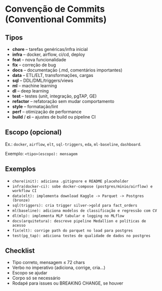# Convenção de Commits (Conventional Commits)

## Tipos
- **chore** – tarefas genéricas/infra inicial  
- **infra** – docker, airflow, ci/cd, deploy  
- **feat** – nova funcionalidade  
- **fix** – correção de bug  
- **docs** – documentação (.md, comentários importantes)  
- **data** – ETL/ELT, transformações, cargas  
- **sql** – DDL/DML/triggers/views  
- **ml** – machine learning  
- **dl** – deep learning  
- **test** – testes (unit, integração, pgTAP, GE)  
- **refactor** – refatoração sem mudar comportamento  
- **style** – formatação/lint  
- **perf** – otimização de performance  
- **build** / **ci** – ajustes de build ou pipeline CI

## Escopo (opcional)
Ex.: `docker`, `airflow`, `elt`, `sql-triggers`, `eda`, `ml-baseline`, `dashboard`.

Exemplo: `<tipo>(escopo): mensagem`

## Exemplos
- `chore(init): adiciona .gitignore e README placeholder`  
- `infra(docker-ci): sobe docker-compose (postgres/minio/airflow) e workflow CI`  
- `data(elt): implementa download Kaggle -> Parquet -> Postgres (bronze)`  
- `sql(triggers): cria trigger silver->gold para fact_orders`  
- `ml(baseline): adiciona modelos de classificação e regressão com CV`  
- `dl(mlp): implementa MLP tabular e logging no MLflow`  
- `docs(arquitetura): descreve pipeline Medallion e políticas de acesso`  
- `fix(elt): corrige path do parquet no load para postgres`  
- `test(pg_tap): adiciona testes de qualidade de dados no postgres`

## Checklist
- Tipo correto, mensagem ≤ 72 chars  
- Verbo no imperativo (adiciona, corrige, cria…)  
- Escopo se ajudar  
- Corpo só se necessário  
- Rodapé para issues ou BREAKING CHANGE, se houver
